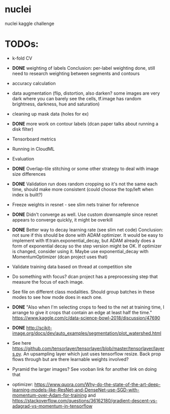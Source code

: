 # nuclei
nuclei kaggle challenge

# TODOs:

- k-fold CV

- **DONE** weighting of labels
  Conclusion: per-label weighting done, still need to research weighting between segments and contours

- accuracy calculation

- data augmentation (flip, distortion, also darken? some images are very dark where you can barely see the cells, tf.image has random brightness, darkness, hue and saturation)

- cleaning up mask data (holes for ex)

- **DONE** more work on contour labels (dcan paper talks about running a disk filter)

- Tensorboard metrics

- Running in CloudML

- Evaluation

- **DONE** Overlap-tile stitching or some other strategy to deal with image size differences

- **DONE** Validation run does random cropping so it's not the same each time, should make more consistent (could choose the top/left when index is built?)

- Freeze weights in resnet - see slim nets trainer for reference

- **DONE** Didn't converge as well. Use custom downsample since resnet appears to converge quickly, it might be overkill

- **DONE** Better way to decay learning rate (see slim net code) 
  Conclusion: not sure if this should be done with ADAM optimizer. It would be easy to implement with tf.train.exponential_decay, but ADAM already does a form of exponential decay so the step version might be OK. 
  If optimizer is changed, consider using it. Maybe use exponential_decay with MomentumOptimizer (dcan project uses that)

- Validate training data based on thread at competition site

- Do something with focus? dcan project has a preprocessing step that measure the focus of each image.

- See file on different class modalities. Should group batches in these modes to see how mode does in each one.

- **DONE** "Also when I'm selecting crops to feed to the net at training time, I arrange to give it crops that contain an 
edge at least half the time." https://www.kaggle.com/c/data-science-bowl-2018/discussion/47690

- **DONE** http://scikit-image.org/docs/dev/auto_examples/segmentation/plot_watershed.html

- See here https://github.com/tensorlayer/tensorlayer/blob/master/tensorlayer/layers.py. An upsampling layer which 
just uses tensorflow resize. Back prop flows through but are there learnable weights involved?

- Pyramid the larger images? See vooban link for another link on doing that

- optimizer: https://www.quora.com/Why-do-the-state-of-the-art-deep-learning-models-like-ResNet-and-DenseNet-use-SGD-with-momentum-over-Adam-for-training 
and https://stackoverflow.com/questions/36162180/gradient-descent-vs-adagrad-vs-momentum-in-tensorflow